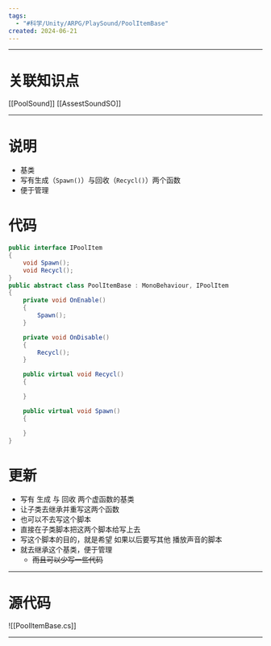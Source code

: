 ```yaml
---
tags:
  - "#科学/Unity/ARPG/PlaySound/PoolItemBase"
created: 2024-06-21
---
```


---
# 关联知识点

[[PoolSound]] [[AssestSoundSO]]

---
# 说明

- 基类
- 写有生成（`Spawn()`）与回收（`Recycl()`）两个函数
- 便于管理
# 代码

```C#
public interface IPoolItem
{
    void Spawn();
    void Recycl();
}
public abstract class PoolItemBase : MonoBehaviour, IPoolItem
{
    private void OnEnable()
    {
        Spawn();
    }

    private void OnDisable()
    {
        Recycl();
    }

    public virtual void Recycl()
    {

    }

    public virtual void Spawn()
    {

    }
}
```
# 更新

- 写有 生成 与 回收 两个虚函数的基类
- 让子类去继承并重写这两个函数
- 也可以不去写这个脚本
- 直接在子类脚本把这两个脚本给写上去
- 写这个脚本的目的，就是希望 如果以后要写其他 播放声音的脚本
- 就去继承这个基类，便于管理
	- ~~而且可以少写一些代码~~

---
# 源代码

![[PoolItemBase.cs]]

---
